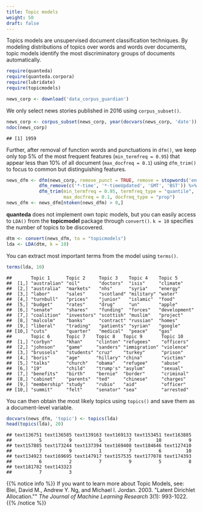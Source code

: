 ```yaml
---
title: Topic models
weight: 50
draft: false
---
```


Topics models are unsupervised document classification techniques. By modeling distributions of topics over words and words over documents, topic models identify the most discriminatory groups of documents automatically. 


```r
require(quanteda)
require(quanteda.corpora)
require(lubridate)
require(topicmodels)
```


```r
news_corp <- download('data_corpus_guardian')
```



We only select news stories published in 2016 using `corpus_subset()`. 


```r
news_corp <- corpus_subset(news_corp, year(docvars(news_corp, 'date')) >= 2016)
ndoc(news_corp)
```

```
## [1] 1959
```

Further, after removal of function words and punctuations in `dfm()`, we keep only top 5% of the most frequent features (`min_termfreq = 0.95`) that appear less than 10% of all document (`max_docfreq = 0.1`)
 using `dfm_trim()` to focus to common but distinguishing features.


```r
news_dfm <- dfm(news_corp, remove_punct = TRUE, remove = stopwords('en')) %>% 
            dfm_remove(c('*-time', '*-timeUpdated', 'GMT', 'BST')) %>% 
            dfm_trim(min_termfreq = 0.95, termfreq_type = "quantile", 
                     max_docfreq = 0.1, docfreq_type = "prop")
news_dfm <- news_dfm[ntoken(news_dfm) > 0,]
```

**quanteda** does not implement own topic models, but you can easily access to `LDA()` from the **topicmodel** package through `convert()`. `k = 10` specifies the number of topics to be discovered.


```r
dtm <- convert(news_dfm, to = "topicmodels")
lda <- LDA(dtm, k = 10)
```

You can extract most important terms from the model using `terms()`.


```r
terms(lda, 10)
```

```
##       Topic 1      Topic 2     Topic 3    Topic 4    Topic 5      
##  [1,] "australian" "oil"       "doctors"  "isis"     "climate"    
##  [2,] "australia"  "markets"   "nhs"      "syria"    "energy"     
##  [3,] "labor"      "sales"     "scotland" "military" "water"      
##  [4,] "turnbull"   "prices"    "junior"   "islamic"  "food"       
##  [5,] "budget"     "rates"     "drug"     "un"       "apple"      
##  [6,] "senate"     "shares"    "funding"  "forces"   "development"
##  [7,] "coalition"  "investors" "scottish" "muslim"   "project"    
##  [8,] "malcolm"    "banks"     "contract" "russian"  "homes"      
##  [9,] "liberal"    "trading"   "patients" "syrian"   "google"     
## [10,] "cuts"       "quarter"   "medical"  "peace"    "gas"        
##       Topic 6      Topic 7    Topic 8   Topic 9       Topic 10  
##  [1,] "corbyn"     "khan"     "clinton" "refugees"    "officers"
##  [2,] "johnson"    "game"     "sanders" "immigration" "violence"
##  [3,] "brussels"   "students" "cruz"    "turkey"      "prison"  
##  [4,] "boris"      "age"      "hillary" "china"       "victims" 
##  [5,] "talks"      "church"   "obama"   "refugee"     "abuse"   
##  [6,] "19"         "child"    "trump's" "asylum"      "sexual"  
##  [7,] "benefits"   "birth"    "bernie"  "border"      "criminal"
##  [8,] "cabinet"    "parents"  "ted"     "chinese"     "charges" 
##  [9,] "membership" "study"    "rubio"   "aid"         "officer" 
## [10,] "summit"     "felt"     "senator" "sea"         "arrested"
```

You can then obtain the most likely topics using `topics()` and save them as a document-level variable.


```r
docvars(news_dfm, 'topic') <- topics(lda)
head(topics(lda), 20)
```

```
## text136751 text136585 text139163 text169133 text153451 text163885 
##          5          9          5          7         10          9 
## text157885 text173244 text137394 text169408 text184646 text127410 
##          7          9          1          7          6         10 
## text134923 text169695 text147917 text157535 text177078 text174393 
##          6          2          7          9          5          8 
## text181782 text143323 
##          7          3
```

{{% notice info %}}
If you want to learn more about Topic Models, see:  
Blei, David M., Andrew Y. Ng, and Michael I. Jordan. 2003. "Latent Dirichlet Allocation."" _The Journal of Machine Learning Research_ 3(1): 993-1022.
{{% /notice %}}


